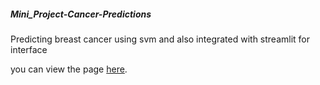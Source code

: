 
##### Mini_Project-Cancer-Predictions
Predicting breast cancer using svm and also integrated with streamlit for interface

you can view the page [here](https://areddysathvik-breast-cancer-predictions-streamlitmain-t0q87w.streamlit.app/).
